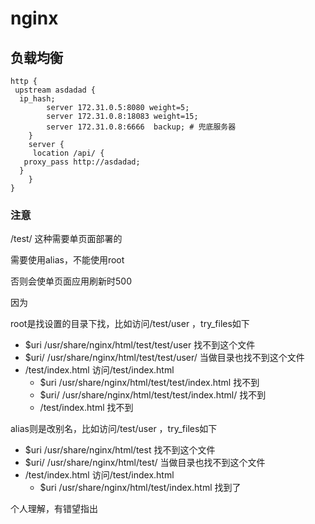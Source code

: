 # nginx

## 负载均衡

```
http {
 upstream asdadad {
  ip_hash;
        server 172.31.0.5:8080 weight=5;
        server 172.31.0.8:18083 weight=15;
        server 172.31.0.8:6666  backup; # 兜底服务器
    }
    server {
     location /api/ {
   proxy_pass http://asdadad; 
  }
    }
}
```

### 注意

/test/ 这种需要单页面部署的

需要使用alias，不能使用root

否则会使单页面应用刷新时500

因为

root是找设置的目录下找，比如访问/test/user ，try_files如下

- $uri /usr/share/nginx/html/test/test/user 找不到这个文件
- $uri/ /usr/share/nginx/html/test/test/user/ 当做目录也找不到这个文件
- /test/index.html 访问/test/index.html
  - $uri /usr/share/nginx/html/test/test/index.html 找不到
  - $uri/ /usr/share/nginx/html/test/test/index.html/ 找不到
  - /test/index.html 找不到

alias则是改别名，比如访问/test/user ，try_files如下

- $uri /usr/share/nginx/html/test 找不到这个文件
- $uri/ /usr/share/nginx/html/test/ 当做目录也找不到这个文件
- /test/index.html 访问/test/index.html
  - $uri /usr/share/nginx/html/test/index.html 找到了

个人理解，有错望指出
